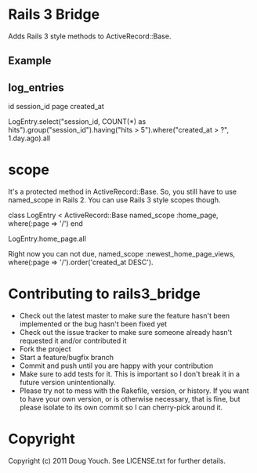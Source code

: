 Rails 3 Bridge
==============

Adds Rails 3 style methods to ActiveRecord::Base.

Example
-------

  log_entries
  -----------
  id
  session_id
  page
  created_at
  
  LogEntry.select("session_id, COUNT(*) as hits").group("session_id").having("hits > 5").where("created_at > ?", 1.day.ago).all


scope
=====

It's a protected method in ActiveRecord::Base. So, you still have to use named_scope in Rails 2. You can use Rails 3 style scopes though.

  class LogEntry < ActiveRecord::Base
    named_scope :home_page, where(:page => '/')
  end

  LogEntry.home_page.all

Right now you can not due, named_scope :newest_home_page_views, where(:page => '/').order('created_at DESC').

Contributing to rails3_bridge
=============================
 
* Check out the latest master to make sure the feature hasn't been implemented or the bug hasn't been fixed yet
* Check out the issue tracker to make sure someone already hasn't requested it and/or contributed it
* Fork the project
* Start a feature/bugfix branch
* Commit and push until you are happy with your contribution
* Make sure to add tests for it. This is important so I don't break it in a future version unintentionally.
* Please try not to mess with the Rakefile, version, or history. If you want to have your own version, or is otherwise necessary, that is fine, but please isolate to its own commit so I can cherry-pick around it.

Copyright
=========

Copyright (c) 2011 Doug Youch. See LICENSE.txt for
further details.

